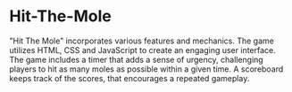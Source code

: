# Hit-The-Mole
"Hit The Mole" incorporates various features and mechanics. The game utilizes HTML, CSS and JavaScript to create an engaging user interface. The game includes a timer that adds a sense of urgency, challenging players to hit as many moles as possible within a given time. A scoreboard keeps track of the scores, that encourages a repeated gameplay.
